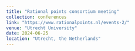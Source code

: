 ```yaml
---
title: "Rational points consortium meeting"
collection: conferences
link: "https://www.rationalpoints.nl/events-2/"
venue: "Utrecht University"
date: 2024-06-25
location: "Utrecht, the Netherlands"
---
```

